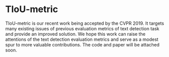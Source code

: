 # TIoU-metric

TIoU-metric is our recent work being accepted by the CVPR 2019. It targets many existing issues of previous evaluation metrics of text detection task and provide an improved solution. We hope this work can raise the attentions of the text detection evaluation metrics and serve as a modest spur to more valuable contributions. The code and paper will be attached soon.